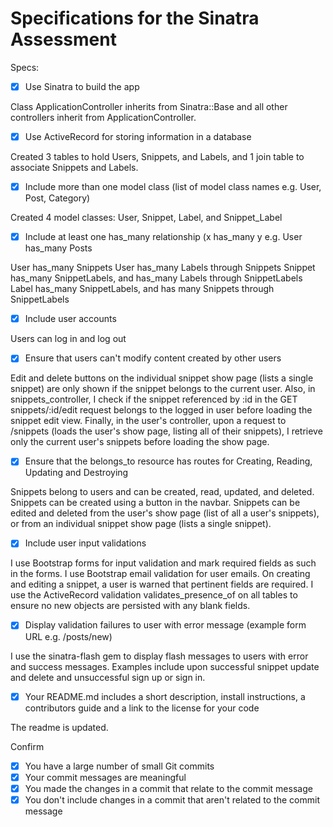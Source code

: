 # Specifications for the Sinatra Assessment

Specs:

- [X] Use Sinatra to build the app

Class ApplicationController inherits from Sinatra::Base and all other controllers inherit from ApplicationController.
- [X] Use ActiveRecord for storing information in a database

Created 3 tables to hold Users, Snippets, and Labels, and 1 join table to associate Snippets and Labels.
- [X] Include more than one model class (list of model class names e.g. User, Post, Category)

Created 4 model classes: User, Snippet, Label, and Snippet_Label
- [X] Include at least one has_many relationship (x has_many y e.g. User has_many Posts

User has_many Snippets
User has_many Labels through Snippets
Snippet has_many SnippetLabels, and has_many Labels through SnippetLabels
Label has_many SnippetLabels, and has many Snippets through SnippetLabels
- [X] Include user accounts

Users can log in and log out
- [X] Ensure that users can't modify content created by other users

Edit and delete buttons on the individual snippet show page (lists a single snippet) are only shown if the snippet belongs to the current user. Also, in snippets_controller, I check if the snippet referenced by :id in the GET snippets/:id/edit request belongs to the logged in user before loading the snippet edit view. Finally, in the user's controller, upon a request to /snippets (loads the user's show page, listing all of their snippets), I retrieve only the current user's snippets before loading the show page.
- [X] Ensure that the belongs_to resource has routes for
Creating, Reading, Updating and Destroying

Snippets belong to users and can be created, read, updated, and deleted. Snippets can be created using a button in the navbar. Snippets can be edited and deleted from the user's show page (list of all a user's snippets), or from an individual snippet show page (lists a single snippet).
- [X] Include user input validations

I use Bootstrap forms for input validation and mark required fields as such in the forms. I use Bootstrap email validation for user emails. On creating and editing a snippet, a user is warned that pertinent fields are required. I use the ActiveRecord validation validates_presence_of on all tables to ensure no new objects are persisted with any blank fields.
- [X] Display validation failures to user with error message (example form URL e.g. /posts/new)

I use the sinatra-flash gem to display flash messages to users with error and success messages. Examples include upon successful snippet update and delete and unsuccessful sign up or sign in.
- [X] Your README.md includes a short description, install instructions, a contributors guide and a link to the license for your code

The readme is updated.

Confirm
- [X] You have a large number of small Git commits
- [X] Your commit messages are meaningful
- [X] You made the changes in a commit that relate to the commit message
- [X] You don't include changes in a commit that aren't related to the commit message
